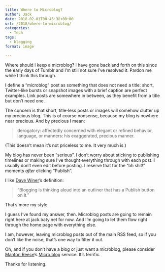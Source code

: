 ```yaml
---
title: Where to Microblog?
author: Jack
date: 2018-02-01T00:45:38+00:00
url: /2018/where-to-microblog/
categories:
  - Tech
tags:
  - blogging
format: image

---
```

Where should I keep a microblog? I have gone back and forth on this since the early days of Tumblr and I&#8217;m still not sure I&#8217;ve resolved it. Pardon me while I think this through.

I define a &#8220;microblog&#8221; post as something that does not need a title: short, Twitter-like bursts or snapshot images with a brief caption are perfect examples. Link posts are somewhere in between, as they benefit from a title but don&#8217;t need one.

The concern is that short, title-less posts or images will somehow clutter up my precious blog. This is of course nonsense, because my blog is nowhere near precious. And by precious I mean:

> derogatory: affectedly concerned with elegant or refined behavior, language, or manners: his exaggerated, precious manner. 

(This doesn&#8217;t mean it&#8217;s not priceless to me. It very much is.)

My blog has never been &#8220;serious&#8221;. I don&#8217;t worry about sticking to publishing timelines or making sure I&#8217;ve thought everything through with each post. I usually don&#8217;t even edit before posting. I reserve that for the &#8220;oh shit!&#8221; moments _after_ clicking &#8220;Publish&#8221;.

I like [Dave Winer][1]&#8217;s definition:

> &#8220;Blogging is thinking aloud into an outliner that has a Publish button on it.&#8221; 

That&#8217;s more my style.

I guess I&#8217;ve found my answer, then. Microblog posts are going to remain right here at jack.baty.net for now. And I&#8217;m going to let them flow right through the home page with everything else.

I am, however, leaving microblog posts out of the main RSS feed, so if you don&#8217;t like the noise, that&#8217;s one way to filter it out.

Oh, and if you don&#8217;t have a blog or just want a microblog, please consider [Manton Reece][2]&#8217;s [Micro.blog][3] service. It&#8217;s terrific.

Thanks for listening.

 [1]: http://scripting.com
 [2]: http://www.manton.org
 [3]: https://micro.blog